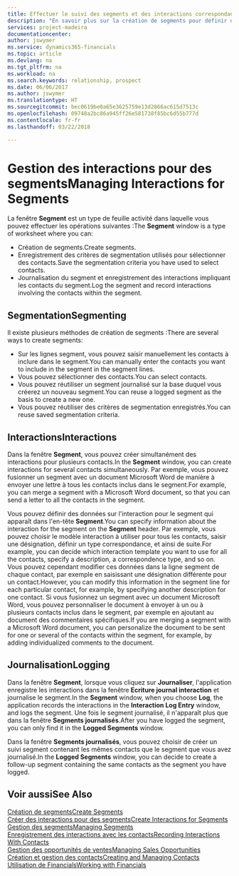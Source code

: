 ```yaml
---
title: Effectuer le suivi des segments et des interactions correspondantes| Microsoft Docs
description: "En savoir plus sur la création de segments pour définir des groupes de contacts et spécifier des interactions pour des segments."
services: project-madeira
documentationcenter: 
author: jswymer
ms.service: dynamics365-financials
ms.topic: article
ms.devlang: na
ms.tgt_pltfrm: na
ms.workload: na
ms.search.keywords: relationship, prospect
ms.date: 06/06/2017
ms.author: jswymer
ms.translationtype: HT
ms.sourcegitcommit: bec0619be0a65e3625759e13d2866ac615d7513c
ms.openlocfilehash: 09748a2bc86a945ff26e581738f85bc6d55b777d
ms.contentlocale: fr-fr
ms.lasthandoff: 03/22/2018

---
```

# <a name="managing-interactions-for-segments"></a><span data-ttu-id="dc684-103">Gestion des interactions pour des segments</span><span class="sxs-lookup"><span data-stu-id="dc684-103">Managing Interactions for Segments</span></span>
<span data-ttu-id="dc684-104">La fenêtre **Segment** est un type de feuille activité dans laquelle vous pouvez effectuer les opérations suivantes :</span><span class="sxs-lookup"><span data-stu-id="dc684-104">The **Segment** window is a type of worksheet where you can:</span></span>

* <span data-ttu-id="dc684-105">Création de segments.</span><span class="sxs-lookup"><span data-stu-id="dc684-105">Create segments.</span></span>
* <span data-ttu-id="dc684-106">Enregistrement des critères de segmentation utilisés pour sélectionner des contacts.</span><span class="sxs-lookup"><span data-stu-id="dc684-106">Save the segmentation criteria you have used to select contacts.</span></span>
* <span data-ttu-id="dc684-107">Journalisation du segment et enregistrement des interactions impliquant les contacts du segment.</span><span class="sxs-lookup"><span data-stu-id="dc684-107">Log the segment and record interactions involving the contacts within the segment.</span></span>

## <a name="segmenting"></a><span data-ttu-id="dc684-108">Segmentation</span><span class="sxs-lookup"><span data-stu-id="dc684-108">Segmenting</span></span>
<span data-ttu-id="dc684-109">Il existe plusieurs méthodes de création de segments :</span><span class="sxs-lookup"><span data-stu-id="dc684-109">There are several ways to create segments:</span></span>

* <span data-ttu-id="dc684-110">Sur les lignes segment, vous pouvez saisir manuellement les contacts à inclure dans le segment.</span><span class="sxs-lookup"><span data-stu-id="dc684-110">You can manually enter the contacts you want to include in the segment in the segment lines.</span></span>
* <span data-ttu-id="dc684-111">Vous pouvez sélectionner des contacts.</span><span class="sxs-lookup"><span data-stu-id="dc684-111">You can select contacts.</span></span>
* <span data-ttu-id="dc684-112">Vous pouvez réutiliser un segment journalisé sur la base duquel vous créerez un nouveau segment.</span><span class="sxs-lookup"><span data-stu-id="dc684-112">You can reuse a logged segment as the basis to create a new one.</span></span>
* <span data-ttu-id="dc684-113">Vous pouvez réutiliser des critères de segmentation enregistrés.</span><span class="sxs-lookup"><span data-stu-id="dc684-113">You can reuse saved segmentation criteria.</span></span>

## <a name="interactions"></a><span data-ttu-id="dc684-114">Interactions</span><span class="sxs-lookup"><span data-stu-id="dc684-114">Interactions</span></span>
<span data-ttu-id="dc684-115">Dans la fenêtre **Segment**, vous pouvez créer simultanément des interactions pour plusieurs contacts.</span><span class="sxs-lookup"><span data-stu-id="dc684-115">In the **Segment** window, you can create interactions for several contacts simultaneously.</span></span> <span data-ttu-id="dc684-116">Par exemple, vous pouvez fusionner un segment avec un document Microsoft Word de manière à envoyer une lettre à tous les contacts inclus dans le segment.</span><span class="sxs-lookup"><span data-stu-id="dc684-116">For example, you can merge a segment with a Microsoft Word document, so that you can send a letter to all the contacts in the segment.</span></span>

<span data-ttu-id="dc684-117">Vous pouvez définir des données sur l'interaction pour le segment qui apparaît dans l'en-tête **Segment**.</span><span class="sxs-lookup"><span data-stu-id="dc684-117">You can specify information about the interaction for the segment on the **Segment** header.</span></span> <span data-ttu-id="dc684-118">Par exemple, vous pouvez choisir le modèle interaction à utiliser pour tous les contacts, saisir une désignation, définir un type correspondance, et ainsi de suite.</span><span class="sxs-lookup"><span data-stu-id="dc684-118">For example, you can decide which interaction template you want to use for all the contacts, specify a description, a correspondence type, and so on.</span></span> <span data-ttu-id="dc684-119">Vous pouvez cependant modifier ces données dans la ligne segment de chaque contact, par exemple en saisissant une désignation différente pour un contact.</span><span class="sxs-lookup"><span data-stu-id="dc684-119">However, you can modify this information in the segment line for each particular contact, for example, by specifying another description for one contact.</span></span> <span data-ttu-id="dc684-120">Si vous fusionnez un segment avec un document Microsoft Word, vous pouvez personnaliser le document à envoyer à un ou à plusieurs contacts inclus dans le segment, par exemple en ajoutant au document des commentaires spécifiques.</span><span class="sxs-lookup"><span data-stu-id="dc684-120">If you are merging a segment with a Microsoft Word document, you can personalize the document to be sent for one or several of the contacts within the segment, for example, by adding individualized comments to the document.</span></span>

## <a name="logging"></a><span data-ttu-id="dc684-121">Journalisation</span><span class="sxs-lookup"><span data-stu-id="dc684-121">Logging</span></span>
<span data-ttu-id="dc684-122">Dans la fenêtre **Segment**, lorsque vous cliquez sur **Journaliser**, l'application enregistre les interactions dans la fenêtre **Ecriture journal interaction** et journalise le segment.</span><span class="sxs-lookup"><span data-stu-id="dc684-122">In the **Segment** window, when you choose **Log**, the application records the interactions in the **Interaction Log Entry** window, and logs the segment.</span></span> <span data-ttu-id="dc684-123">Une fois le segment journalisé, il n'apparaît plus que dans la fenêtre **Segments journalisés**.</span><span class="sxs-lookup"><span data-stu-id="dc684-123">After you have logged the segment, you can only find it in the **Logged Segments** window.</span></span>

<span data-ttu-id="dc684-124">Dans la fenêtre **Segments journalisés**, vous pouvez choisir de créer un suivi segment contenant les mêmes contacts que le segment que vous avez journalisé.</span><span class="sxs-lookup"><span data-stu-id="dc684-124">In the **Logged Segments** window, you can decide to create a follow-up segment containing the same contacts as the segment you have logged.</span></span>

## <a name="see-also"></a><span data-ttu-id="dc684-125">Voir aussi</span><span class="sxs-lookup"><span data-stu-id="dc684-125">See Also</span></span>
[<span data-ttu-id="dc684-126">Création de segments</span><span class="sxs-lookup"><span data-stu-id="dc684-126">Create Segments</span></span>](marketing-how-create-segment.md)  
[<span data-ttu-id="dc684-127">Créer des interactions pour des segments</span><span class="sxs-lookup"><span data-stu-id="dc684-127">Create Interactions for Segments</span></span>](marketing-how-create-interactions.md)  
[<span data-ttu-id="dc684-128">Gestion des segments</span><span class="sxs-lookup"><span data-stu-id="dc684-128">Managing Segments</span></span>](marketing-segments.md)  
[<span data-ttu-id="dc684-129">Enregistrement des interactions avec les contacts</span><span class="sxs-lookup"><span data-stu-id="dc684-129">Recording Interactions With Contacts</span></span>](marketing-interactions.md)  
[<span data-ttu-id="dc684-130">Gestion des opportunités de ventes</span><span class="sxs-lookup"><span data-stu-id="dc684-130">Managing Sales Opportunities</span></span>](marketing-manage-sales-opportunities.md)  
[<span data-ttu-id="dc684-131">Création et gestion des contacts</span><span class="sxs-lookup"><span data-stu-id="dc684-131">Creating and Managing Contacts</span></span>](marketing-contacts.md)  
[<span data-ttu-id="dc684-132">Utilisation de Financials</span><span class="sxs-lookup"><span data-stu-id="dc684-132">Working with Financials</span></span>](ui-work-product.md)

